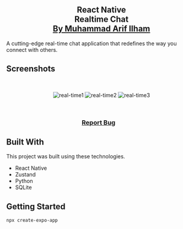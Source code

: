 <h2 align="center">
  React Native<br/>
  <a>Realtime Chat</a>
</br>
  <a href="https://www.arifilham.my.id" target="_blank">By Muhammad Arif Ilham</a>
</h2>

 A cutting-edge real-time chat application that redefines the way you connect with others.
</br>

## Screenshots

</br>

<center>

![real-time1](https://github.com/ArifIlham0/react-native-realtime-chat/assets/90549963/b9567f6a-5bc8-4c43-bc78-c9b560410543)
![real-time2](https://github.com/ArifIlham0/react-native-realtime-chat/assets/90549963/b93ae713-6719-413f-a320-a469a121f01b)
![real-time3](https://github.com/ArifIlham0/react-native-realtime-chat/assets/90549963/d5ad0908-2a3b-49e9-bfc7-b717945d995c)

</center>

<br/>

<h3 align="center">
    <a href="https://www.arifilham.my.id">Report Bug</a> &nbsp; &nbsp;
</h3>

## Built With

This project was built using these technologies.

- React Native
- Zustand
- Python
- SQLite

## Getting Started

```sh
npx create-expo-app 
```
